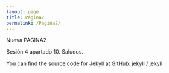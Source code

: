 ```yaml
---
layout: page
title: Página2
permalink: /Página2/
---
```


Nueva PÁGINA2

Sesión 4 apartado 10.
Saludos.



You can find the source code for Jekyll at GitHub:
[jekyll][jekyll-organization] /
[jekyll](https://github.com/jekyll/jekyll)


[jekyll-organization]: https://github.com/jekyll

